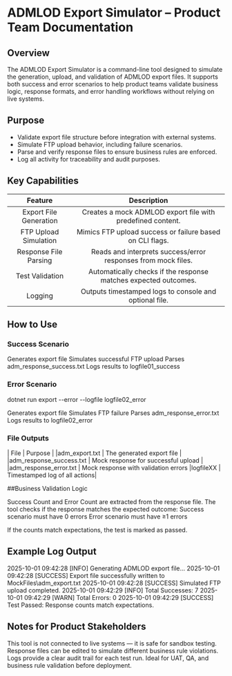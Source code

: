 # ADMLOD Export Simulator – Product Team Documentation

## Overview

The ADMLOD Export Simulator is a command-line tool designed to simulate the generation, upload, and validation of ADMLOD export files. It supports both success and error scenarios to help product teams validate business logic, response formats, and error handling workflows without relying on live systems.

## Purpose

- Validate export file structure before integration with external systems.
- Simulate FTP upload behavior, including failure scenarios.
- Parse and verify response files to ensure business rules are enforced.
- Log all activity for traceability and audit purposes.

## Key Capabilities

| Feature                  | Description                                                                 |
| :----------------------: |:--------------------------------------------------------------------------: | 
| Export File Generation   | Creates a mock ADMLOD export file with predefined content.                  | 
| FTP Upload Simulation    | Mimics FTP upload success or failure based on CLI flags.                    |
| Response File Parsing    | Reads and interprets success/error responses from mock files.               |
| Test Validation          | Automatically checks if the response matches expected outcomes.             |
| Logging                  | Outputs timestamped logs to console and optional file.                      |

## How to Use

### Success Scenario

Generates export file
Simulates successful FTP upload
Parses adm_response_success.txt
Logs results to logfile01_success

### Error Scenario
dotnet run export --error --logfile logfile02_error

Generates export file
Simulates FTP failure
Parses adm_response_error.txt
Logs results to logfile02_error

### File Outputs

| File | Purpose |
|adm_export.txt | The generated export file |
|adm_response_success.txt | Mock response for successful upload |
|adm_response_error.txt | Mock response with validation errors
|logfileXX | Timestamped log of all actions|

##Business Validation Logic

Success Count and Error Count are extracted from the response file.
The tool checks if the response matches the expected outcome:
Success scenario must have 0 errors
Error scenario must have ≥1 errors

If the counts match expectations, the test is marked as passed.

## Example Log Output
2025-10-01 09:42:28 [INFO] Generating ADMLOD export file...
2025-10-01 09:42:28 [SUCCESS] Export file successfully written to MockFiles\adm_export.txt
2025-10-01 09:42:28 [SUCCESS] Simulated FTP upload completed.
2025-10-01 09:42:29 [INFO] Total Successes: 7
2025-10-01 09:42:29 [WARN] Total Errors: 0
2025-10-01 09:42:29 [SUCCESS] Test Passed: Response counts match expectations.

## Notes for Product Stakeholders

This tool is not connected to live systems — it is safe for sandbox testing.
Response files can be edited to simulate different business rule violations.
Logs provide a clear audit trail for each test run.
Ideal for UAT, QA, and business rule validation before deployment.